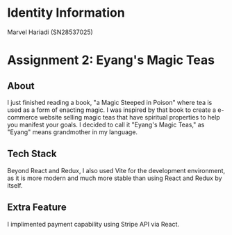 # Identity Information
Marvel Hariadi (SN28537025)

# Assignment 2: Eyang's Magic Teas

## About
I just finished reading a book, "a Magic Steeped in Poison" where tea is used as a form of enacting magic. I was inspired by that book to create a e-commerce website selling magic teas that have spiritual properties to help you manifest your goals. I decided to call it "Eyang's Magic Teas," as "Eyang" means grandmother in my language.

## Tech Stack
Beyond React and Redux, I also used Vite for the development environment, as it is more modern and much more stable than using React and Redux by itself.

## Extra Feature
I implimented payment capability using Stripe API via React. 
